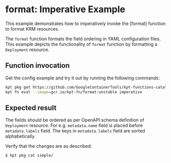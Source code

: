 # format: Imperative Example

This example demonstrates how to imperatively invoke the [format] function to
format KRM resources.

The `format` function formats the field ordering in YAML configuration files.
This example depicts the functionality of `format` function by formatting a
`Deployment` resource.

## Function invocation

Get the config example and try it out by running the following commands:

```sh
kpt pkg get https://github.com/GoogleContainerTools/kpt-functions-catalog.git/examples/format/imperative .
kpt fn eval --image=gcr.io/kpt-fn/format:unstable imperative
```

## Expected result

The fields should be ordered as per OpenAPI schema definition of `Deployment`
resource. For e.g. `metadata.name` field is placed before `metadata.labels`
field. The keys in `metadata.labels` field are sorted alphabetically.

Verify that the changes are as described:

```sh
$ kpt pkg cat simple/
```
